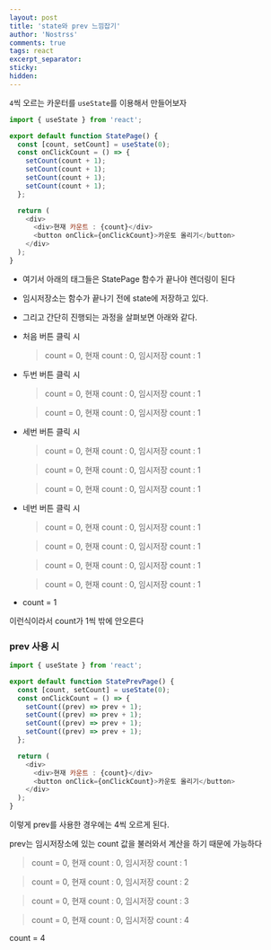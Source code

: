 ```yaml
---
layout: post
title: 'state와 prev 느낌잡기'
author: 'Nostrss'
comments: true
tags: react 
excerpt_separator:
sticky:
hidden:
---
```



`4`씩 오르는 카운터를 `useState`를 이용해서 만들어보자

``` javascript
import { useState } from 'react';

export default function StatePage() {
  const [count, setCount] = useState(0);
  const onClickCount = () => {
    setCount(count + 1);
    setCount(count + 1);
    setCount(count + 1);
    setCount(count + 1);
  };

  return (
    <div>
      <div>현재 카운트 : {count}</div>
      <button onClick={onClickCount}>카운토 올리기</button>
    </div>
  );
}
```

- 여기서 아래의 태그들은 StatePage 함수가 끝나야 렌더링이 된다
- 임시저장소는 함수가 끝나기 전에 state에 저장하고 있다.
- 그리고 간단히 진행되는 과정을 살펴보면 아래와 같다.

- 처음 버튼 클릭 시
  >count = 0,  현재 count : 0, 임시저장 count : 1

- 두번 버튼 클릭 시
  >count = 0,  현재 count : 0, 임시저장 count : 1

   >count = 0,  현재 count : 0, 임시저장 count : 1

- 세번 버튼 클릭 시

  >count = 0,  현재 count : 0, 임시저장 count : 1

  >count = 0,  현재 count : 0, 임시저장 count : 1

  >count = 0,  현재 count : 0, 임시저장 count : 1

- 네번 버튼 클릭 시

  >count = 0,  현재 count : 0, 임시저장 count : 1

  >count = 0,  현재 count : 0, 임시저장 count : 1

  >count = 0,  현재 count : 0, 임시저장 count : 1
  
  >count = 0,  현재 count : 0, 임시저장 count : 1

- count = 1

이런식이라서 count가 1씩 밖에 안오른다

### prev 사용 시

```javascript
import { useState } from 'react';

export default function StatePrevPage() {
  const [count, setCount] = useState(0);
  const onClickCount = () => {
    setCount((prev) => prev + 1);
    setCount((prev) => prev + 1);
    setCount((prev) => prev + 1);
    setCount((prev) => prev + 1);
  };

  return (
    <div>
      <div>현재 카운트 : {count}</div>
      <button onClick={onClickCount}>카운토 올리기</button>
    </div>
  );
}
```
이렇게 prev를 사용한 경우에는 4씩 오르게 된다.

prev는 임시저장소에 있는 count 값을 불러와서 계산을 하기 때문에 가능하다

>count = 0,  현재 count : 0, 임시저장 count : 1

>count = 0,  현재 count : 0, 임시저장 count : 2

>count = 0,  현재 count : 0, 임시저장 count : 3

>count = 0,  현재 count : 0, 임시저장 count : 4

count = 4


